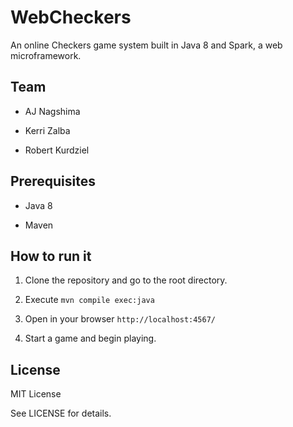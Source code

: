 # WebCheckers

An online Checkers game system built in Java 8 and Spark, a web
microframework.


## Team

- AJ Nagshima

- Kerri Zalba

- Robert Kurdziel

## Prerequisites

- Java 8

- Maven


## How to run it

1. Clone the repository and go to the root directory.

2. Execute `mvn compile exec:java`

3. Open in your browser `http://localhost:4567/`

4. Start a game and begin playing.


## License

MIT License

See LICENSE for details.
